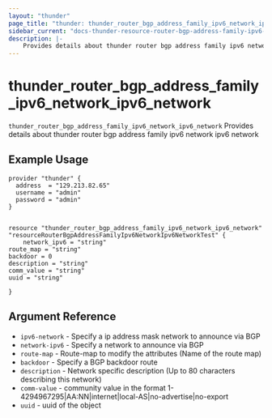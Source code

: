 ```yaml
---
layout: "thunder"
page_title: "thunder: thunder_router_bgp_address_family_ipv6_network_ipv6_network"
sidebar_current: "docs-thunder-resource-router-bgp-address-family-ipv6-network-ipv6-network"
description: |-
    Provides details about thunder router bgp address family ipv6 network ipv6 network resource for A10
---
```


# thunder\_router\_bgp\_address\_family\_ipv6\_network\_ipv6\_network

`thunder_router_bgp_address_family_ipv6_network_ipv6_network` Provides details about thunder router bgp address family ipv6 network ipv6 network
## Example Usage


```hcl
provider "thunder" {
  address  = "129.213.82.65"
  username = "admin"
  password = "admin"
}


resource "thunder_router_bgp_address_family_ipv6_network_ipv6_network" "resourceRouterBgpAddressFamilyIpv6NetworkIpv6NetworkTest" {
	network_ipv6 = "string"
route_map = "string"
backdoor = 0
description = "string"
comm_value = "string"
uuid = "string"
 
}

```

## Argument Reference

* `ipv6-network` - Specify a ip address mask network to announce via BGP
* `network-ipv6` - Specify a network to announce via BGP
* `route-map` - Route-map to modify the attributes (Name of the route map)
* `backdoor` - Specify a BGP backdoor route
* `description` - Network specific description (Up to 80 characters describing this network)
* `comm-value` - community value in the format 1-4294967295|AA:NN|internet|local-AS|no-advertise|no-export
* `uuid` - uuid of the object

